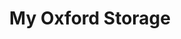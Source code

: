 ---
title: "My Oxford Storage"
url: /oxford/my-oxford-storage-molly-barr-road/
shop: storage rental
---
